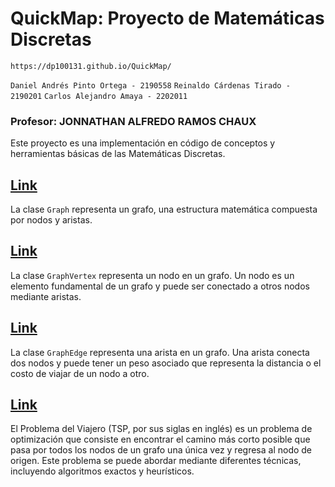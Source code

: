 # QuickMap: Proyecto de Matemáticas Discretas

`https://dp100131.github.io/QuickMap/`

`Daniel Andrés Pinto Ortega - 2190558`
`Reinaldo Cárdenas Tirado - 2190201`
`Carlos Alejandro Amaya - 2202011`

### Profesor: JONNATHAN ALFREDO RAMOS CHAUX

Este proyecto es una implementación en código de conceptos y herramientas básicas de las Matemáticas Discretas.

## [Link](https://github.com/Dp100131/QuickMap/blob/main/JS/GrafoPOO/Graph.js "Clase Graph")

La clase `Graph` representa un grafo, una estructura matemática compuesta por nodos y aristas.

## [Link](https://github.com/Dp100131/QuickMap/blob/main/JS/GrafoPOO/GraphVertex.js "Clase GraphVertex")

La clase `GraphVertex` representa un nodo en un grafo. Un nodo es un elemento fundamental de un grafo y puede ser conectado a otros nodos mediante aristas.

## [Link](https://github.com/Dp100131/QuickMap/blob/main/JS/GrafoPOO/GraphEdge.js "Clase GraphEdge")

La clase `GraphEdge` representa una arista en un grafo. Una arista conecta dos nodos y puede tener un peso asociado que representa la distancia o el costo de viajar de un nodo a otro.

## [Link](https://github.com/Dp100131/QuickMap/blob/main/JS/GrafoPOO/TSP.js "TSP (Problema del Viajero)")

El Problema del Viajero (TSP, por sus siglas en inglés) es un problema de optimización que consiste en encontrar el camino más corto posible que pasa por todos los nodos de un grafo una única vez y regresa al nodo de origen. Este problema se puede abordar mediante diferentes técnicas, incluyendo algoritmos exactos y heurísticos.
